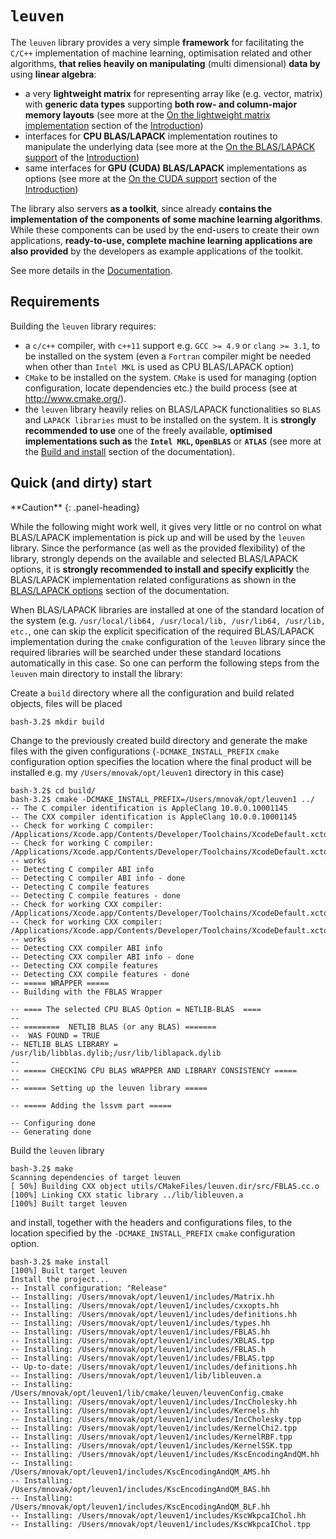 


# `leuven`

The `leuven` library provides a very simple **framework** for facilitating the `C/C++` implementation of machine learning, optimisation related and other algorithms, **that relies heavily on manipulating** (multi dimensional) **data by** using **linear algebra**:

 - a very **lightweight matrix** for representing array like (e.g. vector, matrix) with **generic data types** supporting **both row- and column-major memory layouts** (see more at the [On the lightweight matrix implementation](On-the-lightweight-matrix-implementation) section of the [Introduction](Introduction))
 - interfaces for **CPU BLAS/LAPACK** implementation routines to manipulate the underlying data (see more at the [On the BLAS/LAPACK support](On-the-BLAS/LAPACK-support) of the [Introduction](Introduction))
 - same interfaces for **GPU (CUDA) BLAS/LAPACK** implementations as options (see more at the [On the CUDA support](On-the-CUDA-support) section of the [Introduction](Introduction))  
 
 
 The library also servers **as a toolkit**, since already **contains the implementation of the components of some machine learning algorithms**. While these components can be used by the end-users to create their own applications, **ready-to-use, complete machine learning applications are
 also provided** by the developers as example applications of the toolkit.

 See more details in the [Documentation](doc).


## Requirements

Building the `leuven` library requires:

 - a `c/c++` compiler, with `c++11` support e.g. `GCC >= 4.9` or `clang >= 3.1`, to be installed on the system (even a `Fortran` compiler might be needed when other than `Intel MKL` is used as CPU BLAS/LAPACK option)
 - `CMake` to be installed on the system. `CMake` is used for managing (option configuration, locate dependencies etc.) the build process (see at http://www.cmake.org/).
 - the `leuven` library heavily relies on BLAS/LAPACK functionalities so `BLAS` and `LAPACK libraries` must to be installed on the system. It is **strongly recommended to use** one of the freely available, **optimised implementations such as** the **`Intel MKL`, `OpenBLAS`** or **`ATLAS`** (see more at the [Build and install](doc) section of the documentation).


## Quick (and dirty) start

<div class="panel panel-gitlab-orange">
**Caution**
{: .panel-heading}
<div class="panel-body">

While the following might work well, it gives very little or no control on what BLAS/LAPACK implementation is pick up and will be used by the `leuven` library. Since the performance (as well as the provided flexibility) of the library, strongly depends on the available and selected BLAS/LAPACK options, it is **strongly recommended to install and specify explicitly** the BLAS/LAPACK implementation related configurations as shown in the [BLAS/LAPACK options](doc) section of the documentation.

</div>
</div>

  
When BLAS/LAPACK libraries are installed at one of the standard location of the system (e.g. `/usr/local/lib64, /usr/local/lib, /usr/lib64, /usr/lib, etc.`, one can skip the explicit specification of the required BLAS/LAPACK implementation during the `cmake` configuration of the `leuven` library since the required libraries will be searched under these standard locations automatically in this case. So one can perform the following steps from the `leuven` main directory to install the library:

Create a `build` directory where all the configuration and build related objects, files will be placed
  
    bash-3.2$ mkdir build

Change to the previously created build directory and generate the make files with the given configurations (`-DCMAKE_INSTALL_PREFIX` `cmake` configuration option specifies the location where the final product will be installed e.g. my `/Users/mnovak/opt/leuven1` directory in this case)

    bash-3.2$ cd build/
    bash-3.2$ cmake -DCMAKE_INSTALL_PREFIX=/Users/mnovak/opt/leuven1 ../
    -- The C compiler identification is AppleClang 10.0.0.10001145
    -- The CXX compiler identification is AppleClang 10.0.0.10001145
    -- Check for working C compiler: /Applications/Xcode.app/Contents/Developer/Toolchains/XcodeDefault.xctoolchain/usr/bin/cc
    -- Check for working C compiler: /Applications/Xcode.app/Contents/Developer/Toolchains/XcodeDefault.xctoolchain/usr/bin/cc -- works
    -- Detecting C compiler ABI info
    -- Detecting C compiler ABI info - done
    -- Detecting C compile features
    -- Detecting C compile features - done
    -- Check for working CXX compiler: /Applications/Xcode.app/Contents/Developer/Toolchains/XcodeDefault.xctoolchain/usr/bin/c++
    -- Check for working CXX compiler: /Applications/Xcode.app/Contents/Developer/Toolchains/XcodeDefault.xctoolchain/usr/bin/c++ -- works
    -- Detecting CXX compiler ABI info
    -- Detecting CXX compiler ABI info - done
    -- Detecting CXX compile features
    -- Detecting CXX compile features - done
    -- ===== WRAPPER ===== 
    -- Building with the FBLAS Wrapper

    -- ==== The selected CPU BLAS Option = NETLIB-BLAS  ==== 
    --  
    -- ========  NETLIB BLAS (or any BLAS) ======= 
    --  WAS FOUND = TRUE
    -- NETLIB BLAS LIBRARY = /usr/lib/libblas.dylib;/usr/lib/liblapack.dylib
    --  
    -- ===== CHECKING CPU BLAS WRAPPER AND LIBRARY CONSISTENCY =====
    --  
    -- ===== Setting up the leuven library =====
     
    -- ===== Adding the lssvm part ===== 

    -- Configuring done
    -- Generating done
    
Build the `leuven` library 

    bash-3.2$ make 
    Scanning dependencies of target leuven
    [ 50%] Building CXX object utils/CMakeFiles/leuven.dir/src/FBLAS.cc.o
    [100%] Linking CXX static library ../lib/libleuven.a
    [100%] Built target leuven

and install, together with the headers and configurations files, to the location specified by the `-DCMAKE_INSTALL_PREFIX` `cmake` configuration option.  


    bash-3.2$ make install
    [100%] Built target leuven
    Install the project...
    -- Install configuration: "Release"
    -- Installing: /Users/mnovak/opt/leuven1/includes/Matrix.hh
    -- Installing: /Users/mnovak/opt/leuven1/includes/cxxopts.hh
    -- Installing: /Users/mnovak/opt/leuven1/includes/definitions.hh
    -- Installing: /Users/mnovak/opt/leuven1/includes/types.hh
    -- Installing: /Users/mnovak/opt/leuven1/includes/FBLAS.hh
    -- Installing: /Users/mnovak/opt/leuven1/includes/XBLAS.tpp
    -- Installing: /Users/mnovak/opt/leuven1/includes/FBLAS.h
    -- Installing: /Users/mnovak/opt/leuven1/includes/FBLAS.tpp
    -- Up-to-date: /Users/mnovak/opt/leuven1/includes/definitions.hh
    -- Installing: /Users/mnovak/opt/leuven1/lib/libleuven.a
    -- Installing: /Users/mnovak/opt/leuven1/lib/cmake/leuven/leuvenConfig.cmake
    -- Installing: /Users/mnovak/opt/leuven1/includes/IncCholesky.hh
    -- Installing: /Users/mnovak/opt/leuven1/includes/Kernels.hh
    -- Installing: /Users/mnovak/opt/leuven1/includes/IncCholesky.tpp
    -- Installing: /Users/mnovak/opt/leuven1/includes/KernelChi2.tpp
    -- Installing: /Users/mnovak/opt/leuven1/includes/KernelRBF.tpp
    -- Installing: /Users/mnovak/opt/leuven1/includes/KernelSSK.tpp
    -- Installing: /Users/mnovak/opt/leuven1/includes/KscEncodingAndQM.hh
    -- Installing: /Users/mnovak/opt/leuven1/includes/KscEncodingAndQM_AMS.hh
    -- Installing: /Users/mnovak/opt/leuven1/includes/KscEncodingAndQM_BAS.hh
    -- Installing: /Users/mnovak/opt/leuven1/includes/KscEncodingAndQM_BLF.hh
    -- Installing: /Users/mnovak/opt/leuven1/includes/KscWkpcaIChol.hh
    -- Installing: /Users/mnovak/opt/leuven1/includes/KscWkpcaIChol.tpp


 